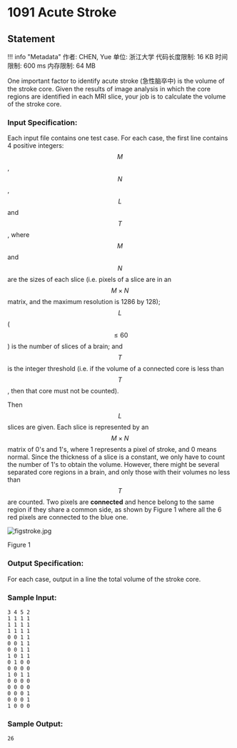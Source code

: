 
# 1091 Acute Stroke

## Statement

!!! info "Metadata"
    作者: CHEN, Yue
    单位: 浙江大学
    代码长度限制: 16 KB
    时间限制: 600 ms
    内存限制: 64 MB

One important factor to identify acute stroke (急性脑卒中) is the volume of the stroke core. Given the results of image analysis in which the core regions are identified in each MRI slice, your job is to calculate the volume of the stroke core.

### Input Specification:

Each input file contains one test case. For each case, the first line contains 4 positive integers: $$M$$, $$N$$, $$L$$ and $$T$$, where $$M$$ and $$N$$ are the sizes of each slice (i.e. pixels of a slice are in an $$M \times N$$ matrix, and the maximum resolution is 1286 by 128); $$L$$ ($$\le 60$$) is the number of slices of a brain; and $$T$$ is the integer threshold (i.e. if the volume of a connected core is less than $$T$$, then that core must not be counted).

Then $$L$$ slices are given. Each slice is represented by an $$M \times N$$ matrix of 0's and 1's, where 1 represents a pixel of stroke, and 0 means normal. Since the thickness of a slice is a constant, we only have to count the number of 1's to obtain the volume. However, there might be several separated core regions in a brain, and only those with their volumes no less than $$T$$ are counted. Two pixels are **connected** and hence belong to the same region if they share a common side, as shown by Figure 1 where all the 6 red pixels are connected to the blue one.


![figstroke.jpg](~/f85c00cc-62ce-41ff-8dd0-d1c288d87409.jpg)


Figure 1

### Output Specification:

For each case, output in a line the total volume of the stroke core.

### Sample Input:
```plaintext
3 4 5 2
1 1 1 1
1 1 1 1
1 1 1 1
0 0 1 1
0 0 1 1
0 0 1 1
1 0 1 1
0 1 0 0
0 0 0 0
1 0 1 1
0 0 0 0
0 0 0 0
0 0 0 1
0 0 0 1
1 0 0 0
```

### Sample Output:
```plaintext
26
```


